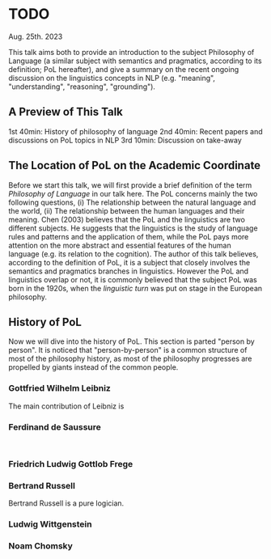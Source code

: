 # TODO

Aug. 25th. 2023

This talk aims both to provide an introduction to the subject Philosophy of Language (a similar subject with semantics and pragmatics, according to its definition; PoL hereafter), and give a summary on the recent ongoing discussion on the linguistics concepts in NLP (e.g. "meaning", "understanding", "reasoning", "grounding").
## A Preview of This Talk
1st 40min: History of philosophy of language
2nd 40min: Recent papers and discussions on PoL topics in NLP
3rd 10min: Discussion on take-away
## The Location of PoL on the Academic Coordinate
Before we start this talk, we will first provide a brief definition of the term *Philosophy of Language* in our talk here. The PoL concerns mainly the two following questions, (i) The relationship between the natural language and the world, (ii) The relationship between the human languages and their meaning. Chen (2003) believes that the PoL and the linguistics are two different subjects. He suggests that the linguistics is the study of language rules and patterns and the application of them, while the PoL pays more attention on the more abstract and essential features of the human language (e.g. its relation to the cognition). The author of this talk believes, according to the definition of PoL, it is a subject that closely involves the semantics and pragmatics branches in linguistics. However the PoL and linguistics overlap or not, it is commonly believed that the subject PoL was born in the 1920s, when the *linguistic turn* was put on stage in the European philosophy. 
## History of PoL 
Now we will dive into the history of PoL. This section is parted "person by person". It is noticed that "person-by-person" is a common structure of most of the philosophy history, as most of the philosophy progresses are propelled by giants instead of the common people.
### Gottfried Wilhelm Leibniz
The main contribution of Leibniz is 


### Ferdinand de Saussure
```Text

```

```Text

```



### Friedrich Ludwig Gottlob Frege


### Bertrand Russell
Bertrand Russell is a pure logician. 



### Ludwig Wittgenstein



### Noam Chomsky

